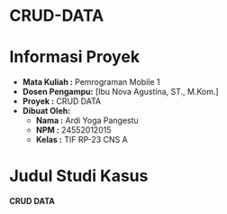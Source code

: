 # CRUD-DATA
# Informasi Proyek
- **Mata Kuliah   :** Pemrograman Mobile 1
- **Dosen Pengampu:** [Ibu Nova Agustina, ST., M.Kom.]
- **Proyek        :** CRUD DATA
- **Dibuat Oleh:**    
    - **Nama   :** Ardi Yoga Pangestu
    - **NPM    :** 24552012015
    - **Kelas  :** TIF RP-23 CNS A
# Judul Studi Kasus
**CRUD DATA**
